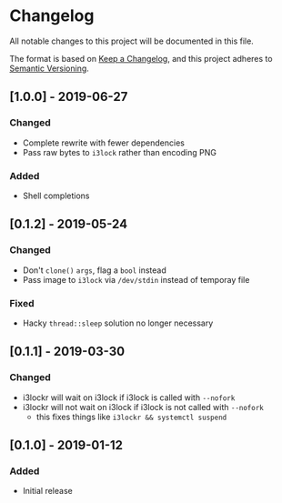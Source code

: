 # Changelog
All notable changes to this project will be documented in this file.

The format is based on [Keep a Changelog](https://keepachangelog.com/en/1.0.0/),
and this project adheres to [Semantic Versioning](https://semver.org/spec/v2.0.0.html).

## [1.0.0] - 2019-06-27
### Changed
- Complete rewrite with fewer dependencies
- Pass raw bytes to `i3lock` rather than encoding PNG

### Added
- Shell completions

## [0.1.2] - 2019-05-24
### Changed
- Don't `clone()` `args`, flag a `bool` instead
- Pass image to `i3lock` via `/dev/stdin` instead of temporay file

### Fixed
- Hacky `thread::sleep` solution no longer necessary

## [0.1.1] - 2019-03-30
### Changed
- i3lockr will wait on i3lock if i3lock is called with `--nofork`
- i3lockr will not wait on i3lock if i3lock is not called with `--nofork`
    - this fixes things like `i3lockr && systemctl suspend`

## [0.1.0] - 2019-01-12
### Added
- Initial release
